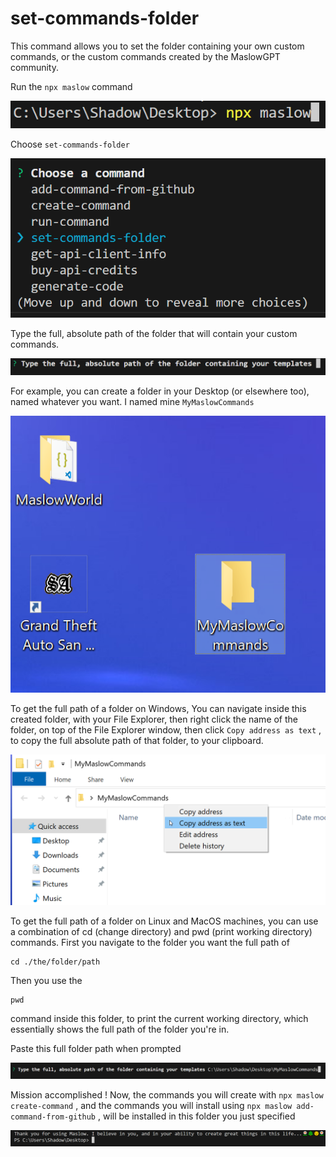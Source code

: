 
# set-commands-folder

This command allows you to set the folder containing your own custom commands, or the custom commands created by the MaslowGPT community.

Run the `npx maslow` command

<p align="center">
  <img src="assets\9d989f32812bd280cc9f6eb6f0f347e5.png" alt="">
</p>

Choose `set-commands-folder`

<p align="center">
  <img src="assets\604d55955890722947656499d6c9c73a.png" alt="">
</p>

Type the full, absolute path of the folder that will contain your custom commands.

<p align="center">
  <img src="assets\7f3d5e561eeeac7b5f9c4618e7303c91.png" alt="">
</p>

For example, you can create a folder in your Desktop (or elsewhere too), named whatever you want. I named mine `MyMaslowCommands`

<p align="center">
  <img src="assets\f93a50c9ae000dae18575074b40d6bce.png" alt="">
</p>

To get the full path of a folder on Windows, You can navigate inside this created folder, with your File Explorer, then right click the name of the folder, on top of the File Explorer window, then click `Copy address as text` , to copy the full absolute path of that folder, to your clipboard.

<p align="center">
  <img src="assets\e17f26fcfdb66a8948593d16fdd882f6.png" alt="">
</p>

To get the full path of a folder on Linux and MacOS machines, 
you can use a combination of cd (change directory) and pwd (print working directory) commands.
First you navigate to the folder you want the full path of

```
cd ./the/folder/path
``` 

Then you use the 

```
pwd
```

command inside this folder, to print the current working directory, which essentially shows the full path of the folder you're in.

Paste this full folder path when prompted

<p align="center">
  <img src="assets\53fb7d7d7e00aef2d60b69752e54ac5c.png" alt="">
</p>

Mission accomplished ! Now, the commands you will create with `npx maslow create-command` , and the commands you will install using `npx maslow add-command-from-github` , will be installed in this folder you just specified

<p align="center">
  <img src="assets\6a0a6ab35da1dd8b1fa569b4b99fa9eb.png" alt="">
</p>

